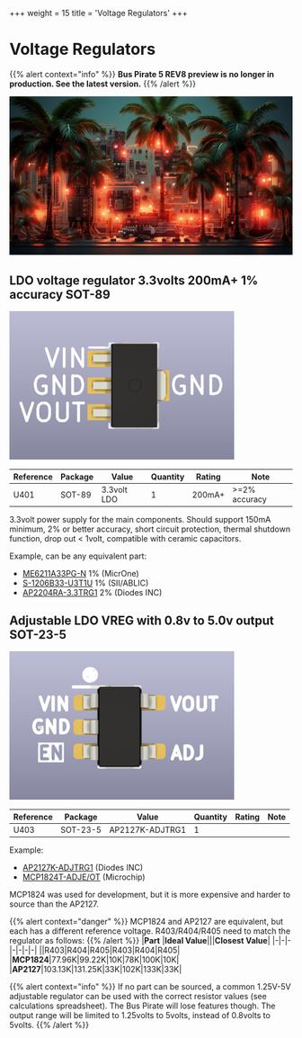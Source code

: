 +++
weight = 15
title = 'Voltage Regulators'
+++

# Voltage Regulators

{{% alert context="info" %}}
**Bus Pirate 5 REV8 preview is no longer in production. See the latest version.**
{{% /alert %}}

![](./img/vreg.jpg)

## LDO voltage regulator 3.3volts 200mA+ 1% accuracy SOT-89

![](./img/sot89-ldo-400.png)

|**Reference**|**Package**|**Value**|**Quantity**|**Rating**|**Note**|
|-|-|-|-|-|-|
|U401  |SOT-89|3.3volt LDO  |1|200mA+  |\>=2% accuracy|

3.3volt power supply for the main components. Should support 150mA minimum, 2% or better accuracy, short circuit protection, thermal shutdown function, drop out < 1volt, compatible with ceramic capacitors.

Example, can be any equivalent part:

*   [ME6211A33PG-N](https://item.szlcsc.com/236113.html) 1% (MicrOne)
*   [S-1206B33-U3T1U](https://item.szlcsc.com/166530.html) 1% (SII/ABLIC)
*   [AP2204RA-3.3TRG1](https://item.szlcsc.com/162965.html) 2% (Diodes INC)

## Adjustable LDO VREG with 0.8v to 5.0v output SOT-23-5

![v](./img/mcp1824-400.png)

|**Reference**|**Package**|**Value**|**Quantity**|**Rating**|**Note**|
|-|-|-|-|-|-|
|U403  |SOT-23-5|AP2127K-ADJTRG1|1  ||  

Example:

*   [AP2127K-ADJTRG1](https://item.szlcsc.com/97547.html) (Diodes INC)
*   [MCP1824T-ADJE/OT](https://item.szlcsc.com/157049.html) (Microchip)

MCP1824 was used for development, but it is more expensive and harder to source than the AP2127.

{{% alert context="danger" %}}
MCP1824 and AP2127 are equivalent, but each has a different reference voltage. R403/R404/R405 need to match the regulator as follows:
{{% /alert %}}
|**Part**  |**Ideal Value**|||**Closest Value**|
|-|-|-|-|-|-|-|
||R403|R404|R405|R403|R404|R405|
|**MCP1824**|77.96K|99.22K|10K|78K|100K|10K|
|**AP2127**|103.13K|131.25K|33K|102K|133K|33K|

{{% alert context="info" %}}
If no part can be sourced, a common 1.25V-5V adjustable regulator can be used with the correct resistor values (see calculations spreadsheet). The Bus Pirate will lose features though. The output range will be limited to 1.25volts to 5volts, instead of 0.8volts to 5volts.
{{% /alert %}}